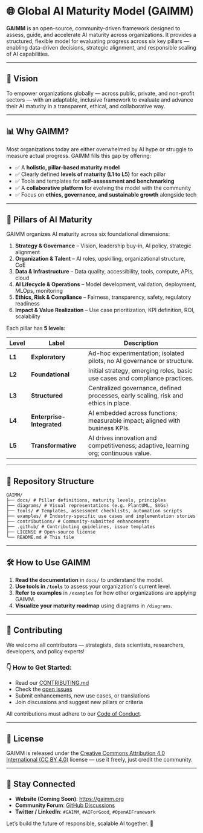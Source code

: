 # 🌐 Global AI Maturity Model (GAIMM)

**GAIMM** is an open-source, community-driven framework designed to assess, guide, and accelerate AI maturity across organizations. It provides a structured, flexible model for evaluating progress across six key pillars — enabling data-driven decisions, strategic alignment, and responsible scaling of AI capabilities.

---

## 🚀 Vision

To empower organizations globally — across public, private, and non-profit sectors — with an adaptable, inclusive framework to evaluate and advance their AI maturity in a transparent, ethical, and collaborative way.

---

## 📊 Why GAIMM?

Most organizations today are either overwhelmed by AI hype or struggle to measure actual progress. GAIMM fills this gap by offering:

- ✅ A **holistic, pillar-based maturity model**
- ✅ Clearly defined **levels of maturity (L1 to L5)** for each pillar
- ✅ Tools and templates for **self-assessment and benchmarking**
- ✅ A **collaborative platform** for evolving the model with the community
- ✅ Focus on **ethics, governance, and sustainable growth** alongside tech

---

## 🧱 Pillars of AI Maturity

GAIMM organizes AI maturity across six foundational dimensions:

1. **Strategy & Governance** – Vision, leadership buy-in, AI policy, strategic alignment
2. **Organization & Talent** – AI roles, upskilling, organizational structure, CoE
3. **Data & Infrastructure** – Data quality, accessibility, tools, compute, APIs, cloud
4. **AI Lifecycle & Operations** – Model development, validation, deployment, MLOps, monitoring
5. **Ethics, Risk & Compliance** – Fairness, transparency, safety, regulatory readiness
6. **Impact & Value Realization** – Use case prioritization, KPI definition, ROI, scalability

Each pillar has **5 levels**:

| Level  | Label                     | Description                                                                         |
| ------ | ------------------------- | ----------------------------------------------------------------------------------- |
| **L1** | **Exploratory**           | Ad-hoc experimentation; isolated pilots, no AI governance or structure.             |
| **L2** | **Foundational**          | Initial strategy, emerging roles, basic use cases and compliance practices.         |
| **L3** | **Structured**            | Centralized governance, defined processes, early scaling, risk and ethics in place. |
| **L4** | **Enterprise-Integrated** | AI embedded across functions; measurable impact; aligned with business KPIs.        |
| **L5** | **Transformative**        | AI drives innovation and competitiveness; adaptive, learning org; continuous value. |

---

## 📁 Repository Structure
```
GAIMM/
├── docs/ # Pillar definitions, maturity levels, principles
├── diagrams/ # Visual representations (e.g. PlantUML, SVGs)
├── tools/ # Templates, assessment checklists, automation scripts
├── examples/ # Industry-specific use cases and implementation stories
├── contributions/ # Community-submitted enhancements
├── .github/ # Contributing guidelines, issue templates
├── LICENSE # Open-source license
└── README.md # This file
```

---

## 🛠️ How to Use GAIMM

1. **Read the documentation** in `docs/` to understand the model.
2. **Use tools in `/tools`** to assess your organization's current level.
3. **Refer to examples** in `/examples` for how other organizations are applying GAIMM.
4. **Visualize your maturity roadmap** using diagrams in `/diagrams`.

---

## 🤝 Contributing

We welcome all contributors — strategists, data scientists, researchers, developers, and policy experts!

### 👇 How to Get Started:
- Read our [CONTRIBUTING.md](.github/CONTRIBUTING.md)
- Check the [open issues](https://github.com/jags-programming/Global-AI-Maturity-Model/issues)
- Submit enhancements, new use cases, or translations
- Join discussions and suggest new pillars or criteria

All contributions must adhere to our [Code of Conduct](.github/CODE_OF_CONDUCT.md).

---

## 📜 License

GAIMM is released under the [Creative Commons Attribution 4.0 International (CC BY 4.0)](https://creativecommons.org/licenses/by/4.0/) license — use it freely, just credit the community.

---

## 🌟 Stay Connected

- **Website (Coming Soon)**: https://gaimm.org
- **Community Forum**: [GitHub Discussions](https://github.com/jags-programming/Global-AI-Maturity-Model/discussions)
- **Twitter / LinkedIn**: `#GAIMM`, `#AIForGood`, `#OpenAIFramework`

Let’s build the future of responsible, scalable AI together. 🤝
